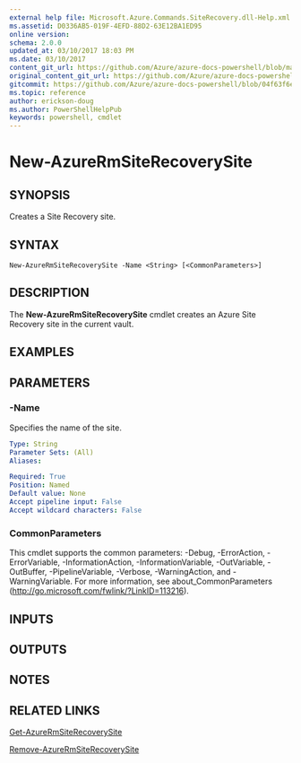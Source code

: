 ```yaml
---
external help file: Microsoft.Azure.Commands.SiteRecovery.dll-Help.xml
ms.assetid: D0336AB5-019F-4EFD-88D2-63E12BA1ED95
online version:
schema: 2.0.0
updated_at: 03/10/2017 18:03 PM
ms.date: 03/10/2017
content_git_url: https://github.com/Azure/azure-docs-powershell/blob/marchrelease/azureps-cmdlets-docs/ResourceManager/AzureRM.SiteRecovery/v3.6.0/New-AzureRmSiteRecoverySite.md
original_content_git_url: https://github.com/Azure/azure-docs-powershell/blob/marchrelease/azureps-cmdlets-docs/ResourceManager/AzureRM.SiteRecovery/v3.6.0/New-AzureRmSiteRecoverySite.md
gitcommit: https://github.com/Azure/azure-docs-powershell/blob/04f63f6e685743ace2c57eb157574e34e8610b1c
ms.topic: reference
author: erickson-doug
ms.author: PowerShellHelpPub
keywords: powershell, cmdlet
---
```


# New-AzureRmSiteRecoverySite

## SYNOPSIS
Creates a Site Recovery site.

## SYNTAX

```
New-AzureRmSiteRecoverySite -Name <String> [<CommonParameters>]
```

## DESCRIPTION
The **New-AzureRmSiteRecoverySite** cmdlet creates an Azure Site Recovery site in the current vault.

## EXAMPLES

## PARAMETERS

### -Name
Specifies the name of the site.

```yaml
Type: String
Parameter Sets: (All)
Aliases: 

Required: True
Position: Named
Default value: None
Accept pipeline input: False
Accept wildcard characters: False
```

### CommonParameters
This cmdlet supports the common parameters: -Debug, -ErrorAction, -ErrorVariable, -InformationAction, -InformationVariable, -OutVariable, -OutBuffer, -PipelineVariable, -Verbose, -WarningAction, and -WarningVariable. For more information, see about_CommonParameters (http://go.microsoft.com/fwlink/?LinkID=113216).

## INPUTS

## OUTPUTS

## NOTES

## RELATED LINKS

[Get-AzureRmSiteRecoverySite](./Get-AzureRmSiteRecoverySite.md)

[Remove-AzureRmSiteRecoverySite](./Remove-AzureRmSiteRecoverySite.md)
